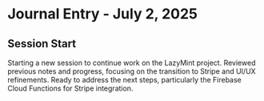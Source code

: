 # Journal Entry - July 2, 2025

## Session Start

Starting a new session to continue work on the LazyMint project. Reviewed previous notes and progress, focusing on the transition to Stripe and UI/UX refinements. Ready to address the next steps, particularly the Firebase Cloud Functions for Stripe integration.